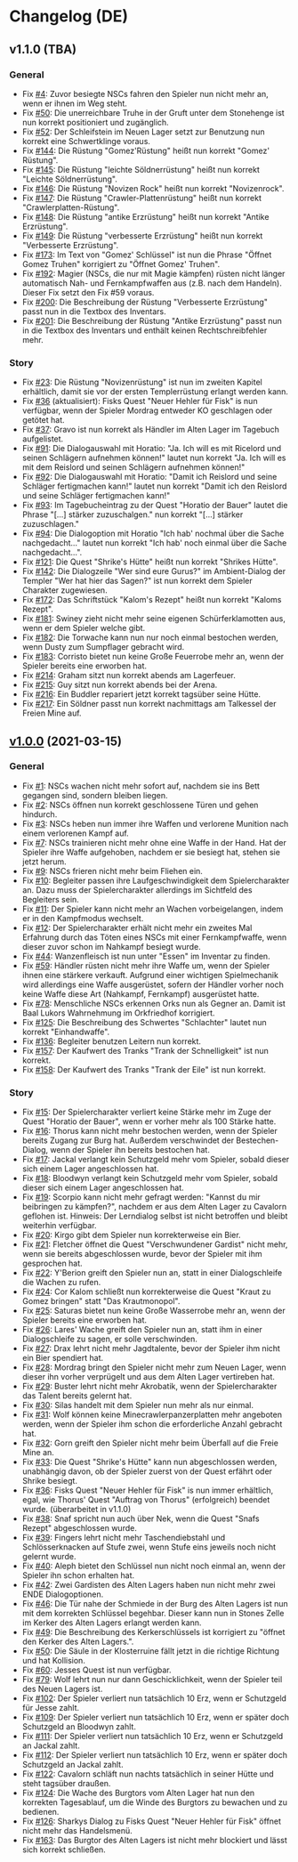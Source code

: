 # Changelog (DE)

## v1.1.0 (TBA)
### General
* Fix [#4](https://g1cp.org/issues/4): Zuvor besiegte NSCs fahren den Spieler nun nicht mehr an, wenn er ihnen im Weg steht.
* Fix [#50](https://g1cp.org/issues/50): Die unerreichbare Truhe in der Gruft unter dem Stonehenge ist nun korrekt positioniert und zugänglich.
* Fix [#52](https://g1cp.org/issues/52): Der Schleifstein im Neuen Lager setzt zur Benutzung nun korrekt eine Schwertklinge voraus.
* Fix [#144](https://g1cp.org/issues/144): Die Rüstung "Gomez'Rüstung" heißt nun korrekt "Gomez' Rüstung".
* Fix [#145](https://g1cp.org/issues/145): Die Rüstung "leichte Söldnerrüstung" heißt nun korrekt "Leichte Söldnerrüstung".
* Fix [#146](https://g1cp.org/issues/146): Die Rüstung "Novizen Rock" heißt nun korrekt "Novizenrock".
* Fix [#147](https://g1cp.org/issues/147): Die Rüstung "Crawler-Plattenrüstung" heißt nun korrekt "Crawlerplatten-Rüstung".
* Fix [#148](https://g1cp.org/issues/148): Die Rüstung "antike Erzrüstung" heißt nun korrekt "Antike Erzrüstung".
* Fix [#149](https://g1cp.org/issues/149): Die Rüstung "verbesserte Erzrüstung" heißt nun korrekt "Verbesserte Erzrüstung".
* Fix [#173](https://g1cp.org/issues/173): Im Text von "Gomez' Schlüssel" ist nun die Phrase "Öffnet Gomez Truhen" korrigiert zu "Öffnet Gomez' Truhen".
* Fix [#192](https://g1cp.org/issues/192): Magier (NSCs, die nur mit Magie kämpfen) rüsten nicht länger automatisch Nah- und Fernkampfwaffen aus (z.B. nach dem Handeln). Dieser Fix setzt den Fix #59 voraus.
* Fix [#200](https://g1cp.org/issues/200): Die Beschreibung der Rüstung "Verbesserte Erzrüstung" passt nun in die Textbox des Inventars.
* Fix [#201](https://g1cp.org/issues/201): Die Beschreibung der Rüstung "Antike Erzrüstung" passt nun in die Textbox des Inventars und enthält keinen Rechtschreibfehler mehr.

### Story
* Fix [#23](https://g1cp.org/issues/23): Die Rüstung "Novizenrüstung" ist nun im zweiten Kapitel erhältlich, damit sie vor der ersten Templerrüstung erlangt werden kann.
* Fix [#36](https://g1cp.org/issues/36) (aktualisiert): Fisks Quest "Neuer Hehler für Fisk" is nun verfügbar, wenn der Spieler Mordrag entweder KO geschlagen oder getötet hat.
* Fix [#37](https://g1cp.org/issues/37): Gravo ist nun korrekt als Händler im Alten Lager im Tagebuch aufgelistet.
* Fix [#91](https://g1cp.org/issues/91): Die Dialogauswahl mit Horatio: "Ja. Ich will es mit Ricelord und seinen Schlägern aufnehmen können!" lautet nun korrekt "Ja. Ich will es mit dem Reislord und seinen Schlägern aufnehmen können!"
* Fix [#92](https://g1cp.org/issues/92): Die Dialogauswahl mit Horatio: "Damit ich Reislord und seine Schläger fertigmachen kann!" lautet nun korrekt "Damit ich den Reislord und seine Schläger fertigmachen kann!"
* Fix [#93](https://g1cp.org/issues/93): Im Tagebucheintrag zu der Quest "Horatio der Bauer" lautet die Phrase "[...] stärker zuzuschalgen." nun korrekt "[...] stärker zuzuschlagen."
* Fix [#94](https://g1cp.org/issues/94): Die Dialogoption mit Horatio "Ich hab' nochmal über die Sache nachgedacht..." lautet nun korrekt "Ich hab' noch einmal über die Sache nachgedacht...".
* Fix [#121](https://g1cp.org/issues/121): Die Quest "Shrike's Hütte" heißt nun korrekt "Shrikes Hütte".
* Fix [#142](https://g1cp.org/issues/142): Die Dialogzeile "Wer sind eure Gurus?" im Ambient-Dialog der Templer "Wer hat hier das Sagen?" ist nun korrekt dem Spieler Charakter zugewiesen.
* Fix [#172](https://g1cp.org/issues/172): Das Schriftstück "Kalom's Rezept" heißt nun korrekt "Kaloms Rezept".
* Fix [#181](https://g1cp.org/issues/181): Swiney zieht nicht mehr seine eigenen Schürferklamotten aus, wenn er dem Spieler welche gibt.
* Fix [#182](https://g1cp.org/issues/182): Die Torwache kann nun nur noch einmal bestochen werden, wenn Dusty zum Sumpflager gebracht wird.
* Fix [#183](https://g1cp.org/issues/183): Corristo bietet nun keine Große Feuerrobe mehr an, wenn der Spieler bereits eine erworben hat.
* Fix [#214](https://g1cp.org/issues/214): Graham sitzt nun korrekt abends am Lagerfeuer.
* Fix [#215](https://g1cp.org/issues/215): Guy sitzt nun korrekt abends bei der Arena.
* Fix [#216](https://g1cp.org/issues/216): Ein Buddler repariert jetzt korrekt tagsüber seine Hütte.
* Fix [#217](https://g1cp.org/issues/217): Ein Söldner passt nun korrekt nachmittags am Talkessel der Freien Mine auf.

## [v1.0.0](https://github.com/AmProsius/gothic-1-community-patch/releases/tag/v1.0.0) (2021-03-15)
### General
* Fix [#1](https://g1cp.org/issues/1): NSCs wachen nicht mehr sofort auf, nachdem sie ins Bett gegangen sind, sondern bleiben liegen.
* Fix [#2](https://g1cp.org/issues/2): NSCs öffnen nun korrekt geschlossene Türen und gehen hindurch.
* Fix [#3](https://g1cp.org/issues/3): NSCs heben nun immer ihre Waffen und verlorene Munition nach einem verlorenen Kampf auf.
* Fix [#7](https://g1cp.org/issues/7): NSCs trainieren nicht mehr ohne eine Waffe in der Hand. Hat der Spieler ihre Waffe aufgehoben, nachdem er sie besiegt hat, stehen sie jetzt herum.
* Fix [#9](https://g1cp.org/issues/9): NSCs frieren nicht mehr beim Fliehen ein.
* Fix [#10](https://g1cp.org/issues/10): Begleiter passen ihre Laufgeschwindigkeit dem Spielercharakter an. Dazu muss der Spielercharakter allerdings im Sichtfeld des Begleiters sein.
* Fix [#11](https://g1cp.org/issues/11): Der Spieler kann nicht mehr an Wachen vorbeigelangen, indem er in den Kampfmodus wechselt.
* Fix [#12](https://g1cp.org/issues/12): Der Spielercharakter erhält nicht mehr ein zweites Mal Erfahrung durch das Töten eines NSCs mit einer Fernkampfwaffe, wenn dieser zuvor schon im Nahkampf besiegt wurde.
* Fix [#44](https://g1cp.org/issues/44): Wanzenfleisch ist nun unter "Essen" im Inventar zu finden.
* Fix [#59](https://g1cp.org/issues/59): Händler rüsten nicht mehr ihre Waffe um, wenn der Spieler ihnen eine stärkere verkauft. Aufgrund einer wichtigen Spielmechanik wird allerdings eine Waffe ausgerüstet, sofern der Händler vorher noch keine Waffe diese Art (Nahkampf, Fernkampf) ausgerüstet hatte.
* Fix [#78](https://g1cp.org/issues/78): Menschliche NSCs erkennen Orks nun als Gegner an. Damit ist Baal Lukors Wahrnehmung im Orkfriedhof korrigiert.
* Fix [#125](https://g1cp.org/issues/125): Die Beschreibung des Schwertes "Schlachter" lautet nun korrekt "Einhandwaffe".
* Fix [#136](https://g1cp.org/issues/136): Begleiter benutzen Leitern nun korrekt.
* Fix [#157](https://g1cp.org/issues/157): Der Kaufwert des Tranks "Trank der Schnelligkeit" ist nun korrekt.
* Fix [#158](https://g1cp.org/issues/158): Der Kaufwert des Tranks "Trank der Eile" ist nun korrekt.

### Story
* Fix [#15](https://g1cp.org/issues/15): Der Spielercharakter verliert keine Stärke mehr im Zuge der Quest "Horatio der Bauer", wenn er vorher mehr als 100 Stärke hatte.
* Fix [#16](https://g1cp.org/issues/16): Thorus kann nicht mehr bestochen werden, wenn der Spieler bereits Zugang zur Burg hat. Außerdem verschwindet der Bestechen-Dialog, wenn der Spieler ihn bereits bestochen hat.
* Fix [#17](https://g1cp.org/issues/17): Jackal verlangt kein Schutzgeld mehr vom Spieler, sobald dieser sich einem Lager angeschlossen hat.
* Fix [#18](https://g1cp.org/issues/18): Bloodwyn verlangt kein Schutzgeld mehr vom Spieler, sobald dieser sich einem Lager angeschlossen hat.
* Fix [#19](https://g1cp.org/issues/19): Scorpio kann nicht mehr gefragt werden: "Kannst du mir beibringen zu kämpfen?", nachdem er aus dem Alten Lager zu Cavalorn geflohen ist. Hinweis: Der Lerndialog selbst ist nicht betroffen und bleibt weiterhin verfügbar.
* Fix [#20](https://g1cp.org/issues/20): Kirgo gibt dem Spieler nun korrekterweise ein Bier.
* Fix [#21](https://g1cp.org/issues/21): Fletcher öffnet die Quest "Verschwundener Gardist" nicht mehr, wenn sie bereits abgeschlossen wurde, bevor der Spieler mit ihm gesprochen hat.
* Fix [#22](https://g1cp.org/issues/22): Y'Berion greift den Spieler nun an, statt in einer Dialogschleife die Wachen zu rufen.
* Fix [#24](https://g1cp.org/issues/24): Cor Kalom schließt nun korrekterweise die Quest "Kraut zu Gomez bringen" statt "Das Krautmonopol".
* Fix [#25](https://g1cp.org/issues/25): Saturas bietet nun keine Große Wasserrobe mehr an, wenn der Spieler bereits eine erworben hat.
* Fix [#26](https://g1cp.org/issues/26): Lares' Wache greift den Spieler nun an, statt ihm in einer Dialogschleife zu sagen, er solle verschwinden.
* Fix [#27](https://g1cp.org/issues/27): Drax lehrt nicht mehr Jagdtalente, bevor der Spieler ihm nicht ein Bier spendiert hat.
* Fix [#28](https://g1cp.org/issues/28): Mordrag bringt den Spieler nicht mehr zum Neuen Lager, wenn dieser ihn vorher verprügelt und aus dem Alten Lager vertireben hat.
* Fix [#29](https://g1cp.org/issues/29): Buster lehrt nicht mehr Akrobatik, wenn der Spielercharakter das Talent bereits gelernt hat.
* Fix [#30](https://g1cp.org/issues/30): Silas handelt mit dem Spieler nun mehr als nur einmal.
* Fix [#31](https://g1cp.org/issues/31): Wolf können keine Minecrawlerpanzerplatten mehr angeboten werden, wenn der Spieler ihm schon die erforderliche Anzahl gebracht hat.
* Fix [#32](https://g1cp.org/issues/32): Gorn greift den Spieler nicht mehr beim Überfall auf die Freie Mine an.
* Fix [#33](https://g1cp.org/issues/33): Die Quest "Shrike's Hütte" kann nun abgeschlossen werden, unabhängig davon, ob der Spieler zuerst von der Quest erfährt oder Shrike besiegt.
* Fix [#36](https://g1cp.org/issues/36): Fisks Quest "Neuer Hehler für Fisk" is nun immer erhältlich, egal, wie Thorus' Quest "Auftrag von Thorus" (erfolgreich) beendet wurde. (überarbeitet in v1.1.0)
* Fix [#38](https://g1cp.org/issues/38): Snaf spricht nun auch über Nek, wenn die Quest "Snafs Rezept" abgeschlossen wurde. 
* Fix [#39](https://g1cp.org/issues/39): Fingers lehrt nicht mehr Taschendiebstahl und Schlösserknacken auf Stufe zwei, wenn Stufe eins jeweils noch nicht gelernt wurde.
* Fix [#40](https://g1cp.org/issues/40): Aleph bietet den Schlüssel nun nicht noch einmal an, wenn der Spieler ihn schon erhalten hat.
* Fix [#42](https://g1cp.org/issues/42): Zwei Gardisten des Alten Lagers haben nun nicht mehr zwei ENDE Dialogoptionen.
* Fix [#46](https://g1cp.org/issues/46): Die Tür nahe der Schmiede in der Burg des Alten Lagers ist nun mit dem korrekten Schlüssel begehbar. Dieser kann nun in Stones Zelle im Kerker des Alten Lagers erlangt werden kann.
* Fix [#49](https://g1cp.org/issues/49): Die Beschreibung des Kerkerschlüssels ist korrigiert zu "öffnet den Kerker des Alten Lagers.".
* Fix [#50](https://g1cp.org/issues/50): Die Säule in der Klosterruine fällt jetzt in die richtige Richtung und hat Kollision.
* Fix [#60](https://g1cp.org/issues/60): Jesses Quest ist nun verfügbar.
* Fix [#79](https://g1cp.org/issues/79): Wolf lehrt nun nur dann Geschicklichkeit, wenn der Spieler teil des Neuen Lagers ist.
* Fix [#102](https://g1cp.org/issues/102): Der Spieler verliert nun tatsächlich 10 Erz, wenn er Schutzgeld für Jesse zahlt.
* Fix [#109](https://g1cp.org/issues/109): Der Spieler verliert nun tatsächlich 10 Erz, wenn er später doch Schutzgeld an Bloodwyn zahlt.
* Fix [#111](https://g1cp.org/issues/111): Der Spieler verliert nun tatsächlich 10 Erz, wenn er Schutzgeld an Jackal zahlt.
* Fix [#112](https://g1cp.org/issues/112): Der Spieler verliert nun tatsächlich 10 Erz, wenn er später doch Schutzgeld an Jackal zahlt.
* Fix [#122](https://g1cp.org/issues/122): Cavalorn schläft nun nachts tatsächlich in seiner Hütte und steht tagsüber draußen.
* Fix [#124](https://g1cp.org/issues/124): Die Wache des Burgtors vom Alten Lager hat nun den korrekten Tagesablauf, um die Winde des Burgtors zu bewachen und zu bedienen.
* Fix [#126](https://g1cp.org/issues/126): Sharkys Dialog zu Fisks Quest "Neuer Hehler für Fisk" öffnet nicht mehr das Handelsmenü.
* Fix [#163](https://g1cp.org/issues/163): Das Burgtor des Alten Lagers ist nicht mehr blockiert und lässt sich korrekt schließen.
